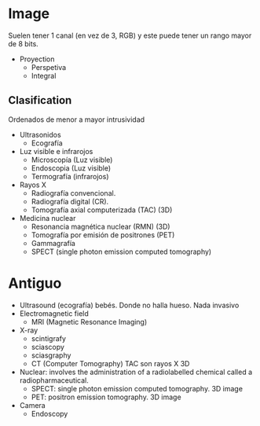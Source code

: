 # Image
Suelen tener 1 canal (en vez de 3, RGB) y este puede tener un rango mayor de 8 bits.

- Proyection
  - Perspetiva
  - Integral
  
## Clasification
Ordenados de menor a mayor intrusividad

- Ultrasonidos
  - Ecografía
- Luz visible e infrarojos
  - Microscopía (Luz visible)
  - Endoscopia (Luz visible)
  - Termografía (infrarojos)
- Rayos X
  - Radiografía convencional.
  - Radiografía digital (CR).
  - Tomografía axial computerizada (TAC) (3D)
- Medicina nuclear
  - Resonancia magnética nuclear (RMN) (3D)
  - Tomografía por emisión de positrones (PET)
  - Gammagrafía
  - SPECT (single photon emission computed tomography)



  
# Antiguo

- Ultrasound (ecografía) bebés. Donde no halla hueso. Nada invasivo
- Electromagnetic field
  - MRI (Magnetic Resonance Imaging)
- X-ray
  - scintigrafy
  - sciascopy
  - sciasgraphy
  - CT (Computer Tomography) TAC son rayos X 3D
- Nuclear: involves the administration of a radiolabelled chemical called a radiopharmaceutical.
  - SPECT: single photon emission computed tomography. 3D image
  - PET: positron emission tomography. 3D image
- Camera
  - Endoscopy
